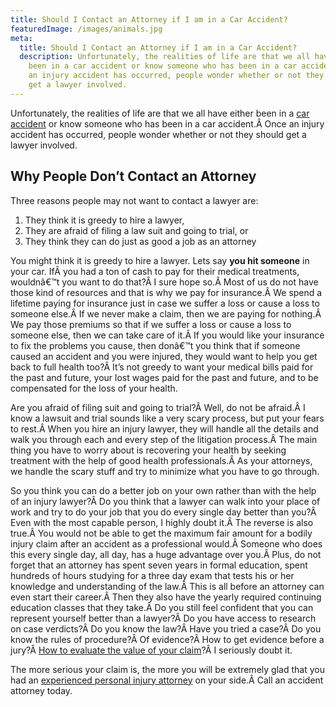 ```yaml
---
title: Should I Contact an Attorney if I am in a Car Accident?
featuredImage: /images/animals.jpg
meta:
  title: Should I Contact an Attorney if I am in a Car Accident?
  description: Unfortunately, the realities of life are that we all have either
    been in a car accident or know someone who has been in a car accident. Once
    an injury accident has occurred, people wonder whether or not they should
    get a lawyer involved.
---
```

<!--StartFragment-->

Unfortunately, the realities of life are that we all have either been in a [car accident](/practice-areas/car-accident-lawyers/) or know someone who has been in a car accident.Â Once an injury accident has occurred, people wonder whether or not they should get a lawyer involved.

## Why People Don’t Contact an Attorney

Three reasons people may not want to contact a lawyer are:

1. They think it is greedy to hire a lawyer,
2. They are afraid of filing a law suit and going to trial, or
3. They think they can do just as good a job as an attorney

You might think it is greedy to hire a lawyer. Lets say **you hit someone** in your car. IfÂ you had a ton of cash to pay for their medical treatments, wouldnâ€™t you want to do that?Â I sure hope so.Â Most of us do not have those kind of resources and that is why we pay for insurance.Â We spend a lifetime paying for insurance just in case we suffer a loss or cause a loss to someone else.Â If we never make a claim, then we are paying for nothing.Â We pay those premiums so that if we suffer a loss or cause a loss to someone else, then we can take care of it.Â If you would like your insurance to fix the problems you cause, then donâ€™t you think that if someone caused an accident and you were injured, they would want to help you get back to full health too?Â It’s not greedy to want your medical bills paid for the past and future, your lost wages paid for the past and future, and to be compensated for the loss of your health.

Are you afraid of filing suit and going to trial?Â Well, do not be afraid.Â I know a lawsuit and trial sounds like a very scary process, but put your fears to rest.Â When you hire an injury lawyer, they will handle all the details and walk you through each and every step of the litigation process.Â The main thing you have to worry about is recovering your health by seeking treatment with the help of good health professionals.Â As your attorneys, we handle the scary stuff and try to minimize what you have to go through.

So you think you can do a better job on your own rather than with the help of an injury lawyer?Â Do you think that a lawyer can walk into your place of work and try to do your job that you do every single day better than you?Â Even with the most capable person, I highly doubt it.Â The reverse is also true.Â You would not be able to get the maximum fair amount for a bodily injury claim after an accident as a professional would.Â Someone who does this every single day, all day, has a huge advantage over you.Â Plus, do not forget that an attorney has spent seven years in formal education, spent hundreds of hours studying for a three day exam that tests his or her knowledge and understanding of the law.Â This is all before an attorney can even start their career.Â Then they also have the yearly required continuing education classes that they take.Â Do you still feel confident that you can represent yourself better than a lawyer?Â Do you have access to research on case verdicts?Â Do you know the law?Â Have you tried a case?Â Do you know the rules of procedure?Â Of evidence?Â How to get evidence before a jury?Â [How to evaluate the value of your claim](/what-is-my-texas-personal-injury-claim-worth/)?Â I seriously doubt it.

The more serious your claim is, the more you will be extremely glad that you had an [experienced personal injury attorney](/about-us/andrew-traub/) on your side.Â Call an accident attorney today.

<!--EndFragment-->